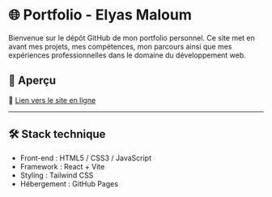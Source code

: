 # 🌐 Portfolio - Elyas Maloum

Bienvenue sur le dépôt GitHub de mon portfolio personnel. Ce site met en avant mes projets, mes compétences, mon parcours ainsi que mes expériences professionnelles dans le domaine du développement web.

## 🚀 Aperçu

🔗 [Lien vers le site en ligne](https://elyasmlm.github.io/portfolio_BUT/)

---

## 🛠️ Stack technique

- Front-end : HTML5 / CSS3 / JavaScript
- Framework : React + Vite
- Styling : Tailwind CSS
- Hébergement : GitHub Pages
